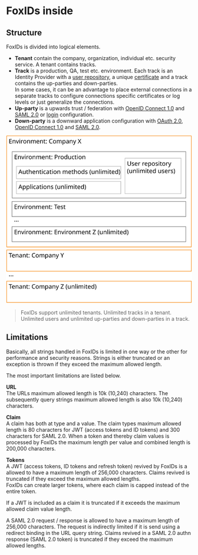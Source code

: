 # FoxIDs inside

## Structure

FoxIDs is divided into logical elements.

- **Tenant** contain the company, organization, individual etc. security service. A tenant contains tracks.
- **Track** is a production, QA, test etc. environment. Each track is an Identity Provider with a [user repository](users.md), a unique [certificate](certificates.md) and a track contains the up-parties and down-parties.  
In some cases, it can be an advantage to place external connections in a separate tracks to configure connections specific certificates or log levels or just generalize the connections.
- **Up-party** is a upwards trust / federation with [OpenID Connect 1.0](up-party-oidc.md) and [SAML 2.0](up-party-saml-2.0.md) or [login](login.md) configuration.
- **Down-party** is a downward application configuration with [OAuth 2.0](down-party-oauth-2.0.md), [OpenID Connect 1.0](down-party-oidc.md) and [SAML 2.0](down-party-saml-2.0.md).

![FoxIDs structure](images/structure.svg)

> FoxIDs support unlimited tenants. Unlimited tracks in a tenant. Unlimited users and unlimited up-parties and down-parties in a track.

## Limitations

Basically, all strings handled in FoxIDs is limited in one way or the other for performance and security reasons. Strings is either truncated or an exception is thrown if they exceed the maximum allowed length. 

The most important limitations are listed below.

**URL**  
The URLs maximum allowed length is 10k (10,240) characters. The subsequently query strings maximum allowed length is also 10k (10,240) characters.

**Claim**  
A claim has both at type and a value. The claim types maximum allowed length is 80 characters for JWT (access tokens and ID tokens) and 300 characters for SAML 2.0. 
When a token and thereby claim values is processed by FoxIDs the maximum length per value and combined length is 200,000 characters.

**Tokens**   
A JWT (access tokens, ID tokens and refresh token) revived by FoxIDs is a allowed to have a maximum length of 256,000 characters. Claims revived is truncated if they exceed the maximum allowed lengths.  
FoxIDs can create larger tokens, where each claim is capped instead of the entire token.

If a JWT is included as a claim it is truncated if it exceeds the maximum allowed claim value length. 

A SAML 2.0 request / response is allowed to have a maximum length of 256,000 characters. The request is indirectly limited if it is send using a redirect binding in the URL query string. 
Claims revived in a SAML 2.0 authn response (SAML 2.0 token) is truncated if they exceed the maximum allowed lengths.